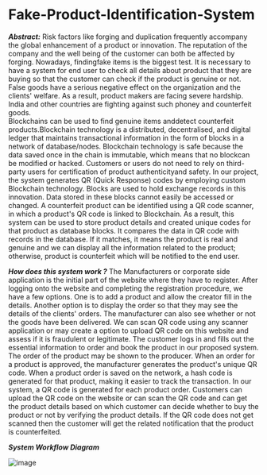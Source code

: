 # Fake-Product-Identification-System

***Abstract:***
      Risk factors like forging and duplication frequently accompany the global enhancement of a product or innovation. The reputation of the company and the well being of the customer can both be affected by forging. Nowadays, findingfake items is the biggest test. It is necessary to have a system for end user to check all details about product that they are buying so that the customer can check if the product is genuine or not. False goods have a serious negative effect on the organization and the clients' welfare. As a result, product makers are facing severe hardship. India and other countries are fighting against such phoney and counterfeit goods.  
      Blockchains can be used to find genuine items anddetect counterfeit products.Blockchain technology is a distributed, decentralised, and digital ledger that maintains transactional information in the form of blocks in a network of database/nodes. Blockchain technology is safe because the data saved once in the chain is immutable, which means that no blockcan be modified or hacked. Customers or users do not need to rely on third-party users for certification of product authenticityand safety.
      In our project, the system generates QR (Quick Response) codes by employing custom Blockchain technology. Blocks are used to hold exchange records in this innovation. Data stored in these blocks cannot easily be accessed or changed. A counterfeit product can be identified using a QR code scanner, in which a product's QR code is linked to Blockchain. As a result, this system can be used to store product details and created unique codes for that product as database blocks. It compares the data in QR code with records in the database. If it matches, it means the product is real and genuine and we can display all the information related to the product; otherwise, product is counterfeit which will be notified to the end user. 
      

***How does this system work ?***
        The Manufacturers or corporate side application is the initial part of the website where they have to register. After logging onto the website and completing the registration procedure, we have a few options. One is to add a product and allow the creator fill in the details. Another option is to display the order so that they may see the details of the clients' orders. The manufacturer can also see whether or not the goods have been delivered. We can scan QR code using any scanner application or may create a option to upload QR code on this website and assess if it is fraudulent or legitimate. The customer logs in and fills out the essential information to order and book the product in our proposed system. The order of the product may be shown to the producer. When an order for a product is approved, the manufacturer generates the product's unique QR code.
        When a product order is saved on the network, a hash code is generated for that product, making it easier to track the transaction. In our system, a QR code is generated for each product order. Customers can upload the QR code on the website or can scan the QR code and can get the product details based on which customer can decide whether to buy the product or not by verifying the product details. If the QR code does not get scanned then the customer will get the related notification that the product is counterfeited.
        
        
***System Workflow Diagram***


![image](https://github.com/ItsAvi165/Fake-Product-Identification-System/assets/69665805/acf958da-778a-4e4a-b079-02e68e1d018e)
